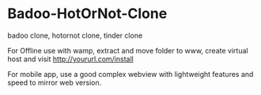 # Badoo-HotOrNot-Clone

badoo clone, hotornot clone, tinder clone

For Offline use  with wamp, extract and move folder to www, create virtual host and visit http://yoururl.com/install

For mobile app, use a good complex webview with lightweight features and speed to mirror web version.
